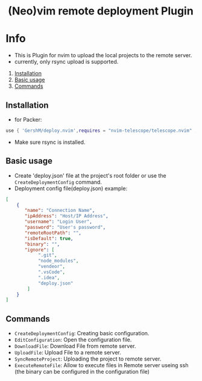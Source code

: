 <h1 align="center">(Neo)vim remote deployment Plugin</h1>

# Info
- This is Plugin for nvim to upload the local projects to the remote server.
- currently, only rsync upload is supported.

1. [Installation](#installation)
1. [Basic usage](#basic-usage)
1. [Commands](#commands)

## Installation
- for Packer:
```lua
use { 'GershM/deploy.nvim',requires = "nvim-telescope/telescope.nvim" , setup = require("deploy").setup() }
```
- Make sure rsync is installed.

## Basic usage
- Create 'deploy.json' file at the project's root folder or use the ``CreateDeploymentConfig`` command.
- Deployment config file(deploy.json) example:
```json
[
    {
       "name": "Connection Name",
       "ipAddress": "Host/IP Address",
       "username": "Login User",
       "password": "User's password",
       "remoteRootPath": "",
       "isDefault": true,
       "binary": "",
       "ignore": [
            ".git",
            "node_modules",
            "vendeor",
            ".vsCode",
            ".idea",
            "deploy.json"
        ]
    }
]
```

## Commands
- ``CreateDeploymentConfig``: Creating basic configuration.
- ``EditConfiguration``: Open the configuration file.
- ``DownloadFile``: Download File from remote server.
- ``UploadFile``: Upload File to a remote server.
- ``SyncRemoteProject``: Uploading the project to remote server.
- ``ExecuteRemoteFile``: Allow to execute files in Remote server useing ssh (the binary can be configured in the configuration file)

